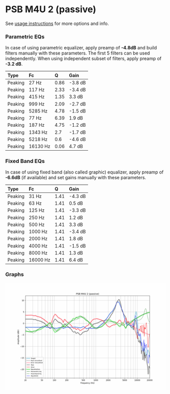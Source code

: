# PSB M4U 2 (passive)
See [usage instructions](https://github.com/jaakkopasanen/AutoEq#usage) for more options and info.

### Parametric EQs
In case of using parametric equalizer, apply preamp of **-4.8dB** and build filters manually
with these parameters. The first 5 filters can be used independently.
When using independent subset of filters, apply preamp of **-3.2 dB**.

| Type    | Fc       |    Q | Gain    |
|:--------|:---------|:-----|:--------|
| Peaking | 27 Hz    | 0.86 | -3.8 dB |
| Peaking | 117 Hz   | 2.33 | -3.4 dB |
| Peaking | 415 Hz   | 1.35 | 3.3 dB  |
| Peaking | 999 Hz   | 2.09 | -2.7 dB |
| Peaking | 5285 Hz  | 4.78 | -1.5 dB |
| Peaking | 77 Hz    | 6.39 | 1.9 dB  |
| Peaking | 187 Hz   | 4.75 | -1.2 dB |
| Peaking | 1343 Hz  | 2.7  | -1.7 dB |
| Peaking | 5218 Hz  | 0.6  | -4.6 dB |
| Peaking | 16130 Hz | 0.06 | 4.7 dB  |

### Fixed Band EQs
In case of using fixed band (also called graphic) equalizer, apply preamp of **-6.6dB**
(if available) and set gains manually with these parameters.

| Type    | Fc       |    Q | Gain    |
|:--------|:---------|:-----|:--------|
| Peaking | 31 Hz    | 1.41 | -4.3 dB |
| Peaking | 63 Hz    | 1.41 | 0.5 dB  |
| Peaking | 125 Hz   | 1.41 | -3.3 dB |
| Peaking | 250 Hz   | 1.41 | 1.2 dB  |
| Peaking | 500 Hz   | 1.41 | 3.3 dB  |
| Peaking | 1000 Hz  | 1.41 | -3.4 dB |
| Peaking | 2000 Hz  | 1.41 | 1.8 dB  |
| Peaking | 4000 Hz  | 1.41 | -1.5 dB |
| Peaking | 8000 Hz  | 1.41 | 1.3 dB  |
| Peaking | 16000 Hz | 1.41 | 6.4 dB  |

### Graphs
![](./PSB%20M4U%202%20(passive).png)
